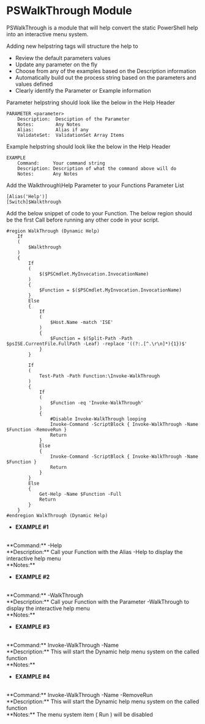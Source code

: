 # PSWalkThrough Module
PSWalkThrough is a module that will help convert the static PowerShell help into an interactive menu system.

Adding new helpstring tags will structure the help to

* Review the default parameters values 
* Update any parameter on the fly
* Choose from any of the examples based on the Description information
* Automatically build out the process string based on the parameters and values defined
* Clearly identify the Parameter or Example information

        
Parameter helpstring should look like the below in the Help Header
```
PARAMETER <parameter>
    Description:  Desciption of the Parameter
    Notes:        Any Notes
    Alias:        Alias if any
    ValidateSet:  ValidationSet Array Items
```
Example helpstring should look like the below in the Help Header
```        
EXAMPLE
    Command:     Your command string
    Description: Description of what the command above will do
    Notes:       Any Notes
```

Add the Walkthrough\Help Parameter to your Functions Parameter List
```
[Alias('Help')]
[Switch]$Walkthrough
```             

Add the below snippet of code to your Function.  The below region should be the first Call before running any other code in your script.
```
#region WalkThrough (Dynamic Help)
    If
    (
        $Walkthrough
    )
    {
        If
        (
            $($PSCmdlet.MyInvocation.InvocationName)
        )
        {
            $Function = $($PSCmdlet.MyInvocation.InvocationName)
        }
        Else
        {
            If
            (
                $Host.Name -match 'ISE'
            )
            {
                $Function = $(Split-Path -Path $psISE.CurrentFile.FullPath -Leaf) -replace '((?:.[^.\r\n]*){1})$'
            }
        }

        If
        (
            Test-Path -Path Function:\Invoke-WalkThrough
        )
        {
            If
            (
                $Function -eq 'Invoke-WalkThrough'
            )
            {
                #Disable Invoke-WalkThrough looping
                Invoke-Command -ScriptBlock { Invoke-WalkThrough -Name $Function -RemoveRun }
                Return
            }
            Else
            {
                Invoke-Command -ScriptBlock { Invoke-WalkThrough -Name $Function }
                Return
            }
        }
        Else
        {
            Get-Help -Name $Function -Full
            Return
        }
    }
#endregion WalkThrough (Dynamic Help)
```

* **EXAMPLE #1**
<br>
**Command:** <Verb-Function_Name> -Help<br>
**Description:** Call your Function with the Alias -Help to display the interactive help menu<br>
**Notes:**<br>

* **EXAMPLE #2**
<br>
**Command:** <Verb-Function_Name> -WalkThrough<br>
**Description:** Call your Function with the Parameter -WalkThrough to display the interactive help menu<br>
**Notes:**<br>

* **EXAMPLE #3**
<br>
**Command:** Invoke-WalkThrough -Name <Verb-Function_Name><br>
**Description:** This will start the Dynamic help menu system on the called function<br>
**Notes:**<br>

* **EXAMPLE #4**
<br>
**Command:** Invoke-WalkThrough -Name <Verb-Function_Name> -RemoveRun<br>
**Description:** This will start the Dynamic help menu system on the called function<br>
**Notes:** The menu system item ( Run ) will be disabled<br>

